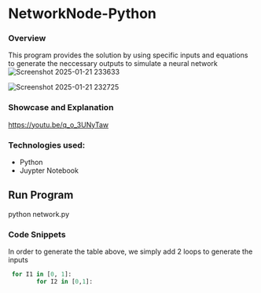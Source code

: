 ﻿# NetworkNode-Python
### Overview
This program provides the solution by using specific inputs and equations to generate the neccessary outputs to simulate a neural network 
![Screenshot 2025-01-21 233633](https://github.com/user-attachments/assets/5311bdf0-7583-4417-a274-3b6f3f7a02ec)

![Screenshot 2025-01-21 232725](https://github.com/user-attachments/assets/1988f011-f112-4780-ab5d-a6762925b0d6)
### Showcase and Explanation 
https://youtu.be/q_o_3UNyTaw
### Technologies used:
- Python
- Juypter Notebook
## Run Program
python network.py
### Code Snippets 
In order to generate the table above, we simply add 2 loops to generate the inputs
```python
 for I1 in [0, 1]:
        for I2 in [0,1]:
```

